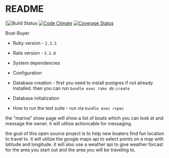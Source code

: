 # README

[![Build Status](https://codeship.com/projects/6e781170-352a-0136-09f3-3e151ebb66ce/status?branch=master)
[![Code Climate](https://codeclimate.com/github/DJG86g/boat-buyer/badges/gpa.svg)](https://codeclimate.com/github/DJG86g/boat-buyer)
[![Coverage Status](https://coveralls.io/repos/github/DJG86g/boat-buyer/badge.svg?branch=master)](https://coveralls.io/github/DJG86g/boat-buyer?branch=master)

Boat-Buyer 

* Ruby version - ``` 2.3.3 ```

* Rails version - ``` 5.2.0 ```

* System dependencies

* Configuration

* Database creation - first you need to install postgres if not already installed. then you can run ``` bundle exec rake db:create ```

* Database initialization

* How to run the test suite - run via ``` bundle exec rspec ```

the "marina" show page will show a list of boats which you can look at and message the owner. it will utilize actioncable for messaging.

the goal of this open source project is to help new boaters find fun location to travel to. it will utilize the google maps api to select points on a map with  latitude and longitude. it will also use a weather api to give weather forcast for the area you start out and the area you will be traveling to.
